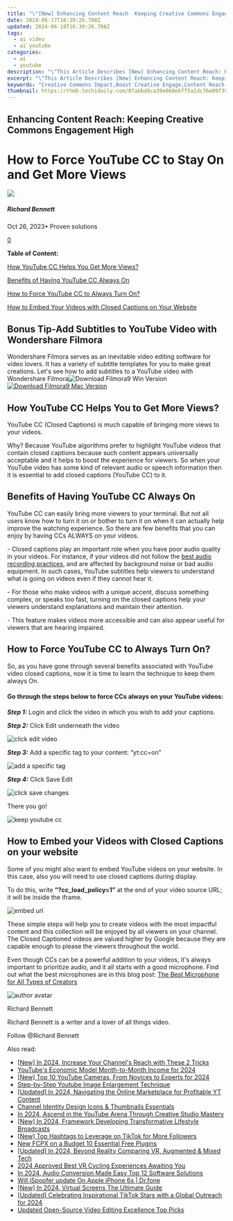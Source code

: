 ```yaml
---
title: "\"[New] Enhancing Content Reach  Keeping Creative Commons Engagement High for 2024\""
date: 2024-06-17T16:39:26.708Z
updated: 2024-06-18T16:39:26.708Z
tags:
  - ai video
  - ai youtube
categories:
  - ai
  - youtube
description: "\"This Article Describes [New] Enhancing Content Reach: Keeping Creative Commons Engagement High for 2024\""
excerpt: "\"This Article Describes [New] Enhancing Content Reach: Keeping Creative Commons Engagement High for 2024\""
keywords: "Creative Commons Impact,Boost Creative Engage,Content Reach Expand,High Engagement CC,Increase Creative Share,Maximize Creative Use,Elevate Creative Exposure"
thumbnail: https://thmb.techidaily.com/0fabbd6ca39e068e6ff5a1dc76e09f39c4c023b261fbe4ba782432860cba0bd7.jpg
---
```


## Enhancing Content Reach: Keeping Creative Commons Engagement High

# How to Force YouTube CC to Stay On and Get More Views

![](https://images.wondershare.com/filmora/article-images/richard-bennett.jpg)

##### Richard Bennett

 Oct 26, 2023• Proven solutions

[0](#commentsBoxSeoTemplate)

**Table of Content:**

[How YouTube CC Helps You Get More Views?](#p1)

[Benefits of Having YouTube CC Always On](#p2)

[How to Force YouTube CC to Always Turn On?](#p3)

[How to Embed Your Videos with Closed Captions on Your Website](#p4)

## Bonus Tip-Add Subtitles to YouTube Video with Wondershare Filmora

Wondershare Filmora serves as an inevitable video editing software for video lovers. It has a variety of subtitle templates for you to make great creations. Let's see how to add subtitles to a YouTube video with Wondershare Filmora![![Download Filmora9 Win Version](https://images.wondershare.com/filmora/guide/download-btn-win.jpg) ](https://tools.techidaily.com/wondershare/filmora/download/) [![Download Filmora9 Mac Version](https://images.wondershare.com/filmora/guide/download-btn-mac.jpg) ](https://tools.techidaily.com/wondershare/filmora/download/)

## **How YouTube CC Helps You to Get More Views?**

YouTube CC (Closed Captions) is much capable of bringing more views to your videos.

Why? Because YouTube algorithms prefer to highlight YouTube videos that contain closed captions because such content appears universally acceptable and it helps to boost the experience for viewers. So when your YouTube video has some kind of relevant audio or speech information then it is essential to add closed captions (YouTube CC) to it.

## **Benefits of Having YouTube CC Always On**

YouTube CC can easily bring more viewers to your terminal. But not all users know how to turn it on or bother to turn it on when it can actually help improve the watching experience. So there are few benefits that you can enjoy by having CCs ALWAYS on your videos.

\- Closed captions play an important role when you have poor audio quality in your videos. For instance, if your videos did not follow the [best audio recording practices](https://tools.techidaily.com/wondershare/filmora/download/), and are affected by background noise or bad audio equipment. In such cases, YouTube subtitles help viewers to understand what is going on videos even if they cannot hear it.

\- For those who make videos with a unique accent, discuss something complex, or speaks too fast, turning on the closed captions help your viewers understand explanations and maintain their attention.

\- This feature makes videos more accessible and can also appear useful for viewers that are hearing impaired.

## **How to Force YouTube CC to Always Turn On?**

So, as you have gone through several benefits associated with YouTube video closed captions, now it is time to learn the technique to keep them always On.

#### **Go through the steps below to force CCs always on your YouTube videos:**

**_Step 1:_** Login and click the video in which you wish to add your captions.

**_Step 2:_** Click Edit underneath the video

![click edit video](https://images.wondershare.com/filmora/article-images/click-edit-video1.png)

**_Step 3:_** Add a specific tag to your content: “yt:cc=on”

![add a specific tag](https://images.wondershare.com/filmora/article-images/add-specific-tag2.png)

**_Step 4:_** Click Save Edit

![click save changes](https://images.wondershare.com/filmora/article-images/click-save-change3.png)

 There you go!

![keep youtube cc](https://images.wondershare.com/filmora/article-images/keep-youtube-cc4.png)

## **How to Embed your Videos with Closed Captions on your website**

Some of you might also want to embed YouTube videos on your website. In this case, also you will need to use closed captions during display.

To do this, write **“?cc\_load\_policy=1”** at the end of your video source URL; it will be inside the iframe.

![embed url](https://images.wondershare.com/filmora/article-images/embed-url.png)

These simple steps will help you to create videos with the most impactful content and this collection will be enjoyed by all viewers on your channel. The Closed Captioned videos are valued higher by Google because they are capable enough to please the viewers throughout the world.

 Even though CCs can be a powerful addition to your videos, it's always important to prioritize audio, and it all starts with a good microphone. Find out what the best microphones are in this blog post: [The Best Microphone for All Types of Creators](https://tools.techidaily.com/wondershare/filmora/download/)

![author avatar](https://images.wondershare.com/filmora/article-images/richard-bennett.jpg)

Richard Bennett

Richard Bennett is a writer and a lover of all things video.

Follow @Richard Bennett


<ins class="adsbygoogle"
     style="display:block"
     data-ad-format="autorelaxed"
     data-ad-client="ca-pub-7571918770474297"
     data-ad-slot="1223367746"></ins>



<ins class="adsbygoogle"
     style="display:block"
     data-ad-client="ca-pub-7571918770474297"
     data-ad-slot="8358498916"
     data-ad-format="auto"
     data-full-width-responsive="true"></ins>

<span class="atpl-alsoreadstyle">Also read:</span>
<div><ul>
<li><a href="https://youtube-docs.techidaily.com/n-2024-increase-your-channels-reach-with-these-2-tricks/"><u>[New] In 2024, Increase Your Channel's Reach with These 2 Tricks</u></a></li>
<li><a href="https://youtube-docs.techidaily.com/bes-economic-model-month-to-month-income-for-2024/"><u>YouTube's Economic Model  Month-to-Month Income for 2024</u></a></li>
<li><a href="https://youtube-docs.techidaily.com/op-10-youtube-cameras-from-novices-to-experts-for-2024/"><u>[New] Top 10 YouTube Cameras, From Novices to Experts for 2024</u></a></li>
<li><a href="https://youtube-docs.techidaily.com/by-step-youtube-image-enlargement-technique/"><u>Step-by-Step Youtube Image Enlargement Technique</u></a></li>
<li><a href="https://youtube-docs.techidaily.com/ed-in-2024-navigating-the-online-marketplace-for-profitable-yt-content/"><u>[Updated] In 2024, Navigating the Online Marketplace for Profitable YT Content</u></a></li>
<li><a href="https://youtube-docs.techidaily.com/el-identity-design-icons-and-thumbnails-essentials/"><u>Channel Identity Design  Icons & Thumbnails Essentials</u></a></li>
<li><a href="https://youtube-docs.techidaily.com/24-ascend-in-the-youtube-arena-through-creative-studio-mastery/"><u>In 2024, Ascend in the YouTube Arena Through Creative Studio Mastery</u></a></li>
<li><a href="https://youtube-docs.techidaily.com/n-2024-framework-developing-transformative-lifestyle-broadcasts/"><u>[New] In 2024, Framework  Developing Transformative Lifestyle Broadcasts</u></a></li>
<li><a href="https://tiktok-video-recordings.techidaily.com/new-top-hashtags-to-leverage-on-tiktok-for-more-followers/"><u>[New] Top Hashtags to Leverage on TikTok for More Followers</u></a></li>
<li><a href="https://ai-vdieo-software.techidaily.com/new-fcpx-on-a-budget-10-essential-free-plugins/"><u>New FCPX on a Budget 10 Essential Free Plugins</u></a></li>
<li><a href="https://vp-tips.techidaily.com/updated-in-2024-beyond-reality-comparing-vr-augmented-and-mixed-tech/"><u>[Updated] In 2024, Beyond Reality  Comparing VR, Augmented & Mixed Tech</u></a></li>
<li><a href="https://extra-lessons.techidaily.com/2024-approved-best-vr-cycling-experiences-awaiting-you/"><u>2024 Approved  Best VR Cycling Experiences Awaiting You</u></a></li>
<li><a href="https://ai-vdieo-software.techidaily.com/in-2024-audio-conversion-made-easy-top-12-software-solutions/"><u>In 2024, Audio Conversion Made Easy Top 12 Software Solutions</u></a></li>
<li><a href="https://fake-location.techidaily.com/will-ispoofer-update-on-apple-iphone-6s-drfone-by-drfone-virtual-ios/"><u>Will iSpoofer update On Apple iPhone 6s | Dr.fone</u></a></li>
<li><a href="https://screen-activity-recording.techidaily.com/new-in-2024-virtual-screens-the-ultimate-guide/"><u>[New] In 2024, Virtual Screens  The Ultimate Guide</u></a></li>
<li><a href="https://tiktok-videos.techidaily.com/updated-celebrating-inspirational-tiktok-stars-with-a-global-outreach-for-2024/"><u>[Updated] Celebrating Inspirational TikTok Stars with a Global Outreach for 2024</u></a></li>
<li><a href="https://ai-video-tools.techidaily.com/updated-open-source-video-editing-excellence-top-picks/"><u>Updated Open-Source Video Editing Excellence Top Picks</u></a></li>
</ul></div>
